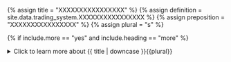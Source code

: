 <!--------------------------------------------- TITLE AND DEFINITION starts -->

{% assign title = "XXXXXXXXXXXXXXXX" %}
{% assign definition = site.data.trading_system.XXXXXXXXXXXXXXXX %}
{% assign preposition = "XXXXXXXXXXXXXXXX" %}
{% assign plural = "s" %}

<!--------------------------------------------- TITLE AND DEFINITION ends -->

{% if include.more == "yes" and include.heading == "more" %}
<details class='detailsCollapsible'><summary class='nobr'>Click to learn more about {{ title | downcase }}{{plural}}
</summary>
{% endif %}

{% if include.heading != "" and include.heading != "more" %}
{{include.heading}} {{title}}
{% endif %}

{% if include.icon != "no" %} 

{% if include.table == "yes" and include.icon != "no" %}
<table class='definitionTable'><tr><td>
{% endif %}

<img src='images/icons/nodes/png{{include.icon}}/{{ title | downcase | replace: " ", "-" }}.png' />

{% if include.table == "yes" and include.icon != "no" %}
</td><td>
{% endif %}

{% endif %}

{% if include.definition == "bold" %}
<strong>{{ definition }}</strong>
{% else %}
{% if include.definition != "no" %}
{{ definition }}
{% endif %}
{% endif %}

{% if include.table == "yes" and include.icon != "no" %}
</td></tr></table>
{% endif %}

{% if include.more == "yes" and include.content == "more" and include.heading != "more" %}
<details class='detailsCollapsible'><summary class='nobr'>Click to learn more about {{ title | downcase }}{{plural}}
</summary>
{% endif %}

{% if include.content != "no" %}

<!--------------------------------------------- CONTENT starts -->The default management of phases is sequential, meaning that phase 2 comes after phase 1, phase 3 comes after phase 2, and so on. To switch from one phase to the next phase in the sequence, the next phase event is used. When the situation described in the next phase event validates ```true```, the switch occurs and the next phase becomes the active phase.However, management does not need to happen sequentially. By using the move to phase event instead of the next phase event, the system may activate any other phase and not just the one next in the sequence.Both events may be used at the same time, and whichever event is triggered first takes precedence.{% include note.html content="Notice that stop loss and take profit phases are independent and defined separately from each other, each below the corresponding managed stop loss and managed take profit nodes." %}{% include note.html content="The value of the target set for a phase is expressed by a formula. Learn more about [formulas](suite-situations-conditions-formulas.html) and how to write them." %}{% include tip.html content="This explanation about phase 1 may be extended to any other phase, as they all work similarly, and it applies both for managed stop loss phases and managed take profit phases." %}<!--------------------------------------------- CONTENT ends -->

{% endif %}

{% if include.more == "yes" and include.content != "more" and include.heading != "more" %}
<details class='detailsCollapsible'><summary class='nobr'>Click to learn more about {{ title | downcase }}{{plural}}
</summary>
{% endif %}

{% if include.adding != "" %}

{{include.adding}} Adding {{preposition}} {{title}} Node

<!--------------------------------------------- ADDING starts -->To add a new phase, select *Add Phase* on the stop or take-profit node menu. A new phase is added along with the basic structure of nodes required to define each of them and their events.<!--------------------------------------------- ADDING ends -->

{% endif %}

{% if include.configuring != "" %}

{{include.configuring}} Configuring the {{title}}

<!--------------------------------------------- CONFIGURING starts -->XXXXXXXXXXXXXXXXXXXXXXXXXXXXXXXXXXXXXXXXXXXXXXXXXXXXXX<!--------------------------------------------- CONFIGURING ends -->

{% endif %}

{% if include.starting != "" %}

{{include.starting}} Starting {{preposition}} {{title}}

<!--------------------------------------------- STARTING starts -->XXXXXXXXXXXXXXXXXXXXXXXXXXXXXXXXXXXXXXXXXXXXXXXXXXXXXX<!--------------------------------------------- STARTING ends -->

{% endif %}

{% if include.more == "yes" %}
</details>
{% endif %}